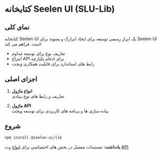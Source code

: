 # **کتابخانه Seelen UI (SLU-Lib)**

## نمای کلی

کتابخانه Seelen UI یک ابزار رسمی توسعه برای ایجاد ابزارک و پسوند برای Seelen UI است. فراهم می کند:

* تعاریف نوع برای توسعه مداوم
* انتزاع API برای ادغام یکپارچه
* رابط های استاندارد برای قابلیت همکاری ویجت

## اجزای اصلی

1. **انواع ماژول**\
   تعاریف و رابط های نوع بنیادی

2. **ماژول API**\
   پیاده سازی ها و برنامه های کاربردی برای توسعه ویجت

## شروع

```bash
npm install @seelen-ui/lib
```

**یادداشت**: مستندات مفصل در بخش های اختصاصی برای [انواع](./library-types) وت [API](./library-api).
